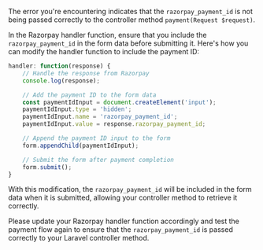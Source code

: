 The error you're encountering indicates that the `razorpay_payment_id` is not being passed correctly to the controller method `payment(Request $request)`. 

In the Razorpay handler function, ensure that you include the `razorpay_payment_id` in the form data before submitting it. Here's how you can modify the handler function to include the payment ID:

```javascript
handler: function(response) {
    // Handle the response from Razorpay
    console.log(response);

    // Add the payment ID to the form data
    const paymentIdInput = document.createElement('input');
    paymentIdInput.type = 'hidden';
    paymentIdInput.name = 'razorpay_payment_id';
    paymentIdInput.value = response.razorpay_payment_id;

    // Append the payment ID input to the form
    form.appendChild(paymentIdInput);

    // Submit the form after payment completion
    form.submit();
}
```

With this modification, the `razorpay_payment_id` will be included in the form data when it is submitted, allowing your controller method to retrieve it correctly.

Please update your Razorpay handler function accordingly and test the payment flow again to ensure that the `razorpay_payment_id` is passed correctly to your Laravel controller method.